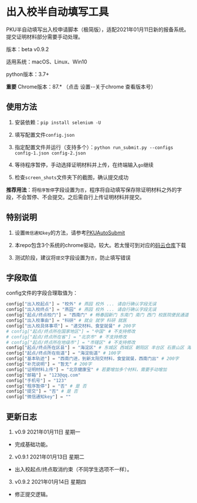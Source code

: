 # 出入校半自动填写工具

PKU半自动填写出入校申请脚本（极简版），适配2021年01月11日新的报备系统。提交证明材料部分需要手动处理。

版本：beta v0.9.2

适用系统：macOS、Linux、Win10

python版本：3.7+

**重要** Chrome版本：87.* （点击 设置--关于chrome 查看版本号）

## 使用方法

1. 安装依赖：`pip install selenium -U`

2. 填写配置文件`config.json`

3. 指定配置文件并运行（支持多个）：`python run_submit.py --configs config-1.json config-2.json`

4. 等待程序暂停，手动选择证明材料并上传，在终端输入`go`继续

5. 检查`screen_shots`文件夹下的截图，确认提交成功

**推荐用法**：将`程序暂停`字段设置为`否`，程序将自动填写保存除证明材料之外的字段，不会暂停、不会提交。之后需自行上传证明材料并提交。

## 特别说明

1. 设置`微信通知key`的方法，请参考[PKUAutoSubmit](https://github.com/Bruuuuuuce/PKUAutoSubmit)

2. 本repo包含3个系统的chrome驱动，较大。若太慢可到对应的[码云仓库](https://gitee.com/JimXiongGM/pku-semi-auto-submit-jan11)下载

3. 测试阶段，建议将`提交`字段设置为`否`，防止填写错误

## 字段取值

config文件的字段合理取值为：

```python
config["出入校起点"] = "校外" # 燕园 校外 ... 请自行确认字段无误
config["出入校终点"] = "燕园" # 燕园 校外 ... 请自行确认字段无误
config["起点/终点校门"] = "西南门" # 畅春园新门 东南门 南门 西门 校医院便民通道 小东门 东侧门 东门 西南门 燕园大厦门
config["出入校事由"] = "科研" # 就业 就学 科研 就医
config["出入校具体事项"] = "递交材料、食堂就餐" # 200字
# config["起点/终点所在国家地区"] = "中国" # 不支持修改
# config["起点/终点所在省"] = "北京市" # 不支持修改
# config["起点/终点所在地级市"] = "市辖区" # 不支持修改
config["起点/终点所在区县"] = "海淀区" # 东城区 西城区 朝阳区 丰台区 石景山区 海淀区 顺义区 通州区 大兴区 房山区 门头沟区 昌平区 平谷区 密云区 怀柔区 延庆区
config["起点/终点所在街道"] = "海淀街道" # 100字
config["基本轨迹"] = "西南门进，到新太阳交材料，食堂就餐，西南门出" # 200字
config["补充说明"] = "暂无" # 200字
config["证明材料上传"] = "北京健康宝" # 若要增加多个材料，需要手动增加
config["邮箱"] = "123@qq.com"
config["手机号"] = "123"
config["程序暂停"] = "否" # 是 否
config["提交"] = "否" # 是 否
config["微信通知key"] = ""
```

## 更新日志

1. v0.9 2021年01月11日 星期一
- 完成基础功能。

2. v0.9.1 2021年01月13日 星期二
- 出入校起点/终点取消约束（不同学生选项不一样）。

3. v0.9.2 2021年01月14日 星期四
- 修正提交逻辑。